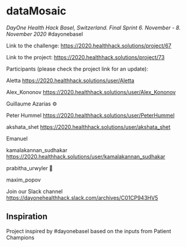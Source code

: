 # dataMosaic
*DayOne Health Hack Basel, Switzerland. Final Sprint 6. November - 8. November 2020* #dayonebasel

Link to the challenge: https://2020.healthhack.solutions/project/67

Link to the project: https://2020.healthhack.solutions/project/73



Participants (please check the project link for an update):

Aletta https://2020.healthhack.solutions/user/Aletta

Alex_Kononov https://2020.healthhack.solutions/user/Alex_Kononov

Guillaume Azarias ⚙️

Peter Hummel https://2020.healthhack.solutions/user/PeterHummel

akshata_shet https://2020.healthhack.solutions/user/akshata_shet

Emanuel 

kamalakannan_sudhakar https://2020.healthhack.solutions/user/kamalakannan_sudhakar

prabitha_urwyler 🧬

maxim_popov



Join our Slack channel https://dayonehealthhack.slack.com/archives/C01CP943HV5

## Inspiration
Project inspired by #dayonebasel based on the inputs from Patient Champions
